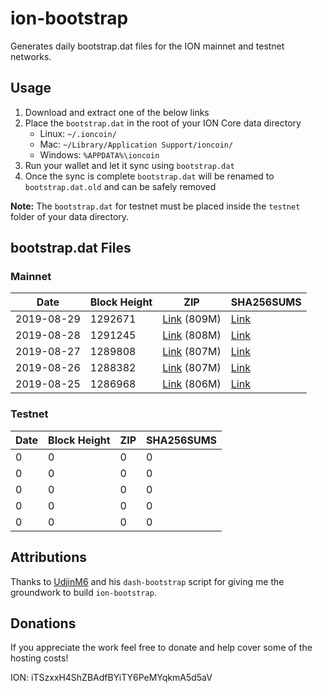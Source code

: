 # ion-bootstrap

Generates daily bootstrap.dat files for the ION mainnet and testnet networks.

## Usage

1. Download and extract one of the below links
2. Place the `bootstrap.dat` in the root of your ION Core data directory
    - Linux: `~/.ioncoin/`
    - Mac: `~/Library/Application Support/ioncoin/`
    - Windows: `%APPDATA%\ioncoin`
3. Run your wallet and let it sync using `bootstrap.dat`
4. Once the sync is complete `bootstrap.dat` will be renamed to `bootstrap.dat.old` and can be safely removed

**Note:** The `bootstrap.dat` for testnet must be placed inside the `testnet` folder of your data directory.

## bootstrap.dat Files

### Mainnet

|    Date    | Block Height | ZIP | SHA256SUMS |
| ---------- | ------------ | --- | ---------- |
| 2019-08-29 | 1292671 | [Link](https://s3-ap-southeast-2.amazonaws.com/ion-bootstrap/mainnet/2019-08-29/bootstrap.dat.zip) (809M) | [Link](https://s3-ap-southeast-2.amazonaws.com/ion-bootstrap/mainnet/2019-08-29/SHA256SUMS) |
| 2019-08-28 | 1291245 | [Link](https://s3-ap-southeast-2.amazonaws.com/ion-bootstrap/mainnet/2019-08-28/bootstrap.dat.zip) (808M) | [Link](https://s3-ap-southeast-2.amazonaws.com/ion-bootstrap/mainnet/2019-08-28/SHA256SUMS) |
| 2019-08-27 | 1289808 | [Link](https://s3-ap-southeast-2.amazonaws.com/ion-bootstrap/mainnet/2019-08-27/bootstrap.dat.zip) (807M) | [Link](https://s3-ap-southeast-2.amazonaws.com/ion-bootstrap/mainnet/2019-08-27/SHA256SUMS) |
| 2019-08-26 | 1288382 | [Link](https://s3-ap-southeast-2.amazonaws.com/ion-bootstrap/mainnet/2019-08-26/bootstrap.dat.zip) (807M) | [Link](https://s3-ap-southeast-2.amazonaws.com/ion-bootstrap/mainnet/2019-08-26/SHA256SUMS) |
| 2019-08-25 | 1286968 | [Link](https://s3-ap-southeast-2.amazonaws.com/ion-bootstrap/mainnet/2019-08-25/bootstrap.dat.zip) (806M) | [Link](https://s3-ap-southeast-2.amazonaws.com/ion-bootstrap/mainnet/2019-08-25/SHA256SUMS) |

### Testnet

|    Date    | Block Height | ZIP | SHA256SUMS |
| ---------- | ------------ | --- | ---------- |
| 0 | 0 | 0 | 0 |
| 0 | 0 | 0 | 0 |
| 0 | 0 | 0 | 0 |
| 0 | 0 | 0 | 0 |
| 0 | 0 | 0 | 0 |

## Attributions

Thanks to [UdjinM6](https://github.com/UdjinM6) and his `dash-bootstrap` script
for giving me the groundwork to build `ion-bootstrap`.

## Donations

If you appreciate the work feel free to donate and help cover some of the
hosting costs!

ION: iTSzxxH4ShZBAdfBYiTY6PeMYqkmA5d5aV
